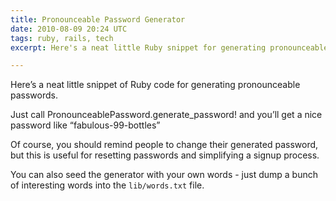 ```yaml
---
title: Pronounceable Password Generator
date: 2010-08-09 20:24 UTC
tags: ruby, rails, tech
excerpt: Here's a neat little Ruby snippet for generating pronounceable passwords.

---
```


Here’s a neat little snippet of Ruby code for generating pronounceable passwords.

<script src="https://gist.github.com/mysmallidea/1cb61d1bd1e596f7a4182b169a059f35.js"></script>

Just call PronounceablePassword.generate_password! and you’ll get a nice password like “fabulous-99-bottles”

Of course, you should remind people to change their generated password, but this is useful for resetting passwords and simplifying a signup process.

You can also seed the generator with your own words - just dump a bunch of interesting words into the `lib/words.txt` file.
